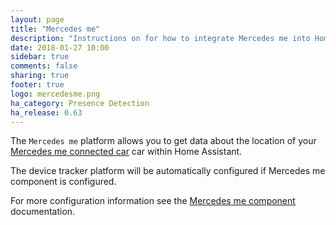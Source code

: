 ```yaml
---
layout: page
title: "Mercedes me"
description: "Instructions on for how to integrate Mercedes me into Home Assistant."
date: 2018-01-27 10:00
sidebar: true
comments: false
sharing: true
footer: true
logo: mercedesme.png
ha_category: Presence Detection
ha_release: 0.63
---
```


The `Mercedes me` platform allows you to get data about the location of your [Mercedes me connected car](https://www.mercedes-benz.com/en/mercedes-me/) car within Home Assistant.

The device tracker platform will be automatically configured if Mercedes me component is configured.

For more configuration information see the [Mercedes me component](/components/mercedesme/) documentation.
